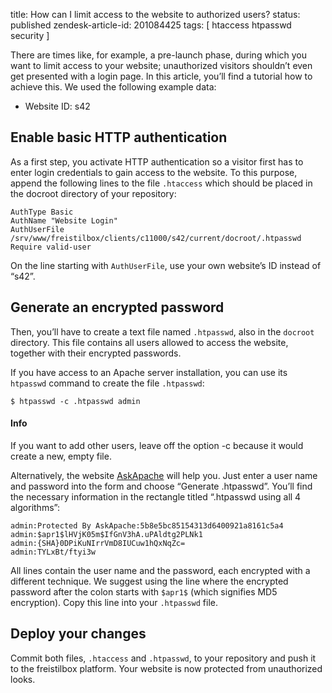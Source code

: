 title: How can I limit access to the website to authorized users?
status: published
zendesk-article-id: 201084425
tags: [ htaccess htpasswd security ]


There are times like, for example, a pre-launch phase, during which you want to limit access to your website; unauthorized visitors shouldn&rsquo;t even get presented with a login page. In this article, you&rsquo;ll find a tutorial how to achieve this. We used the following example data:

*   Website ID: s42

## Enable basic HTTP authentication

As a first step, you activate HTTP authentication so a visitor first has to enter login credentials to gain access to the website. To this purpose, append the following lines to the file `.htaccess` which should be placed in the docroot directory of your repository:

    AuthType Basic  
    AuthName "Website Login"  
    AuthUserFile /srv/www/freistilbox/clients/c11000/s42/current/docroot/.htpasswd
    Require valid-user

On the line starting with `AuthUserFile`, use your own website&rsquo;s ID instead of &ldquo;s42&rdquo;.

## Generate an encrypted password

Then, you&rsquo;ll have to create a text file named `.htpasswd`, also in the `docroot` directory. This file contains all users allowed to access the website, together with their encrypted passwords.

If you have access to an Apache server installation, you can use its `htpasswd` command to create the file `.htpasswd`:

    $ htpasswd -c .htpasswd admin

#### Info

If you want to add other users, leave off the option -c because it would create a new, empty file.

Alternatively, the website [AskApache](http://www.askapache.com/online-tools/htpasswd-generator/) will help you. Just enter a user name and password into the form and choose &ldquo;Generate .htpasswd&rdquo;. You&rsquo;ll find the necessary information in the rectangle titled &ldquo;.htpasswd using all 4 algorithms&rdquo;:

    admin:Protected By AskApache:5b8e5bc85154313d6400921a8161c5a4  
    admin:$apr1$lHVjK05m$IfGnV3hA.uPAldtg2PLNk1  
    admin:{SHA}0DPiKuNIrrVmD8IUCuw1hQxNqZc=  
    admin:TYLxBt/ftyi3w

All lines contain the user name and the password, each encrypted with a different technique. We suggest using the line where the encrypted password after the colon starts with `$apr1$` (which signifies MD5 encryption). Copy this line into your `.htpasswd` file.

## Deploy your changes

Commit both files, `.htaccess` and `.htpasswd`, to your repository and push it to the freistilbox platform. Your website is now protected from unauthorized looks.
